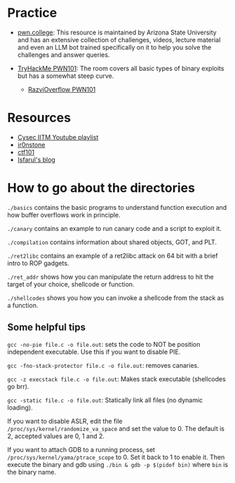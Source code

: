 # Practice

- [pwn.college](pwn.college): This resource is maintained by Arizona State
University and has an extensive collection of challenges, videos, lecture
material and even an LLM bot trained specifically on it to help you solve the
challenges and answer queries.

- [TryHackMe PWN101](https://tryhackme.com/r/room/pwn101): The room covers all
basic types of binary exploits but has a somewhat steep curve.
  - [RazviOverflow PWN101](https://www.youtube.com/playlist?list=PLchBW5mYosh_F38onTyuhMTt2WGfY-yr7)

# Resources

- [Cysec IITM Youtube playlist](https://youtube.com/playlist?list=PLVRjFGMO1MSj7qcUzZOC7uW2VPfDpdRpy&si=SJJn6-CRv5914nex)
- [ir0nstone](https://ir0nstone.gitbook.io/notes)
- [ctf101](https://ctf101.org/)
- [Isfarul's blog](https://innocent_zero.codeberg.page)

# How to go about the directories

`./basics` contains the basic programs to understand function execution and
how buffer overflows work in principle.

`./canary` contains an example to run canary code and a script to exploit it.

`./compilation` contains information about shared objects, GOT, and PLT.

`./ret2libc` contains an example of a ret2libc attack on 64 bit with a brief
intro to ROP gadgets.

`./ret_addr` shows how you can manipulate the return address to hit the target
of your choice, shellcode or function.

`./shellcodes` shows you how you can invoke a shellcode from the stack as a
function.

## Some helpful tips

`gcc -no-pie file.c -o file.out`: sets the code to NOT be position independent
executable. Use this if you want to disable PIE.

`gcc -fno-stack-protector file.c -o file.out`: removes canaries.

`gcc -z execstack file.c -o file.out`: Makes stack executable (shellcodes go
brr).

`gcc -static file.c -o file.out`: Statically link all files (no dynamic
loading).

If you want to disable ASLR, edit the file `/proc/sys/kernel/randomize_va_space`
and set the value to 0. The default is 2, accepted values are 0, 1 and 2.

If you want to attach GDB to a running process, set
`/proc/sys/kernel/yama/ptrace_scope` to 0. Set it back to 1 to enable it. Then
execute the binary and gdb using `./bin & gdb -p $(pidof bin)` where `bin` is
the binary name.
